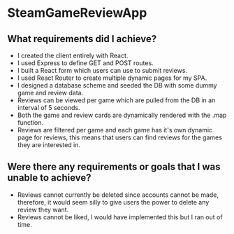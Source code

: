 # SteamGameReviewApp

## What requirements did I achieve?
- I created the client entirely with React.
- I used Express to define GET and POST routes.
- I built a React form which users can use to submit reviews.
- I used React Router to create multiple dynamic pages for my SPA.
- I designed a database scheme and seeded the DB with some dummy game and review data.
- Reviews can be viewed per game which are pulled from the DB in an interval of 5 seconds.
- Both the game and review cards are dynamically rendered with the .map function.
- Reviews are filtered per game and each game has it's own dynamic page for reviews, this means that users can find reviews for the games they are interested in.

## Were there any requirements or goals that I was unable to achieve?
- Reviews cannot currently be deleted since accounts cannot be made, therefore, it would seem silly to give users the power to delete any review they want.
- Reviews cannot be liked, I would have implemented this but I ran out of time.
